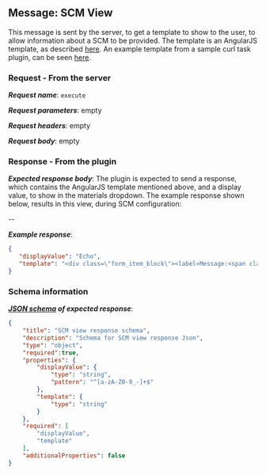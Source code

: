## Message: SCM View

This message is sent by the server, to get a template to show to the user, to allow information about a SCM to be
provided. The template is an AngularJS template, as described [here](../angular_js_templates_in_go_plugins.md). An
example template from a sample curl task plugin, can be seen
[here](https://github.com/gocd/sample-plugins/blob/master/curl-plugin/resources/views/task.template.html).

### Request - From the server

***Request name***: `execute`

***Request parameters***: empty

***Request headers***: empty

***Request body***: empty

### Response - From the plugin

***Expected response body***: The plugin is expected to send a response, which contains the AngularJS template
mentioned above, and a display value, to show in the materials dropdown. The example response shown below, results in this
view, during SCM configuration:

--

***Example response***:

```json
{
   "displayValue": "Echo",
   "template": "<div class=\"form_item_block\"><label>Message:<span class=\"asterisk\">*</span><input type=\"text\" ng-model=\"message\" ng-required=\"true\"></label></div>"
}
```

### Schema information

***[JSON schema](http://json-schema.org) of expected response***:

```json
{
    "title": "SCM view response schema",
    "description": "Schema for SCM view response Json",
    "type": "object",
    "required":true,
    "properties": {
        "displayValue": {
            "type": "string",
            "pattern": "^[a-zA-Z0-9_-]+$"
        },
        "template": {
            "type": "string"
        }
    },
    "required": [
        "displayValue",
        "template"
    ],
    "additionalProperties": false
}
```
